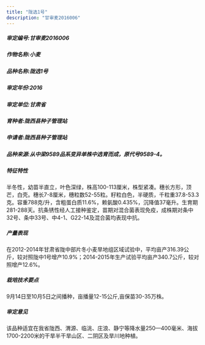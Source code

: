 ```yaml
---
title: "陇选1号"
description: "甘审麦2016006"
---
```

##### 审定编号:甘审麦2016006

##### 作物名称:小麦

##### 品种名称:陇选1号

##### 审定年份:2016

##### 审定单位:甘肃省

##### 育种者:陇西县种子管理站

##### 申请者:陇西县种子管理站

##### 品种来源:从中梁9589品系变异单株中选育而成，原代号9589-4。

##### 特征特性
半冬性，幼苗半直立，叶色深绿，株高100-113厘米，株型紧凑。穗长方形，顶芒，白壳。穗长7-8厘米，穗粒数52-55粒。籽粒白色，半硬质，千粒重37.8-53.3克。容重788克/升，含粗蛋白质11.6%，赖氨酸0.435%，沉降值37毫升。生育期281-288天。抗条锈性经人工接种鉴定，苗期对混合菌表现免疫，成株期对条中32号、条中33号、中4-1、G22-14及混合菌均表现中抗。

##### 产量表现
在2012-2014年甘肃省陇中部片冬小麦旱地组区域试验中，平均亩产316.39公斤，较对照陇中1号增产10.9%；2014-2015年生产试验平均亩产340.7公斤，较对照增产12.6%。

##### 栽培技术要点
9月14日至10月5日之间播种，亩播量12-15公斤,亩保苗30-35万株。

##### 审定意见
该品种适宜在我省陇西、渭源、临洮、庄浪、静宁等降水量250—400毫米、海拔1700-2200米的干旱半干旱山区、二阴区及旱川地种植。
